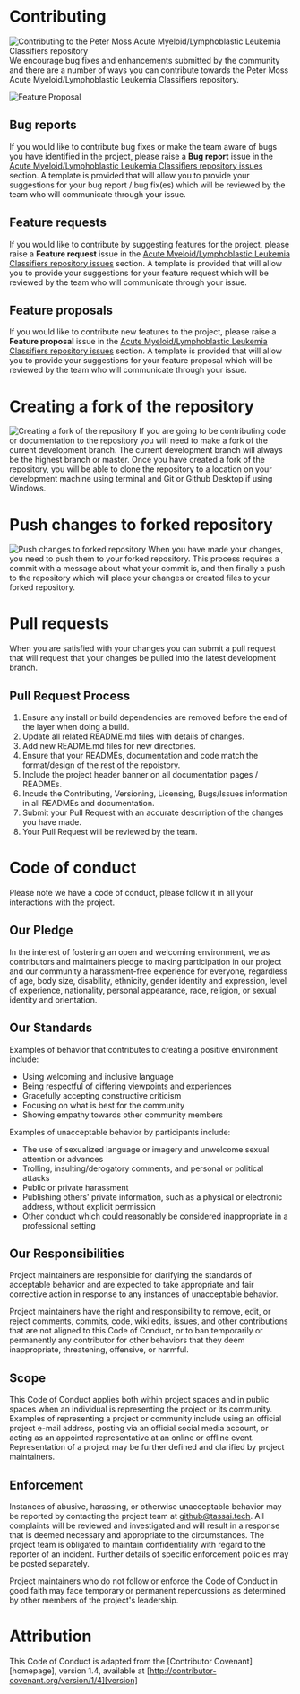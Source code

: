 # Contributing
![Contributing to the Peter Moss Acute Myeloid/Lymphoblastic Leukemia Classifiers repository](Media/Images/banner.png)
We encourage bug fixes and enhancements submitted by the community and there are a number of ways you can contribute towards the Peter Moss Acute Myeloid/Lymphoblastic Leukemia Classifiers repository.

![Feature Proposal](Media/Images/Contributing-Feature-Proposal.jpg)

## Bug reports
If you would like to contribute bug fixes or make the team aware of bugs you have identified in the project, please raise a __Bug report__ issue in the [Acute Myeloid/Lymphoblastic Leukemia Classifiers repository issues](https://github.com/AMLResearchProject/AML-ALL-Classifiers/issues/new/choose) section. A template is provided that will allow you to provide your suggestions for your bug report / bug fix(es) which will be reviewed by the team who will communicate through your issue. 

## Feature requests
If you would like to contribute by suggesting features for the project, please raise a __Feature request__ issue in the [Acute Myeloid/Lymphoblastic Leukemia Classifiers repository issues](https://github.com/AMLResearchProject/AML-ALL-Classifiers/issues/new/choose) section. A template is provided that will allow you to provide your suggestions for your feature request which will be reviewed by the team who will communicate through your issue.

## Feature proposals
If you would like to contribute new features to the project, please raise a __Feature proposal__ issue in the [Acute Myeloid/Lymphoblastic Leukemia Classifiers repository issues](https://github.com/AMLResearchProject/AML-ALL-Classifiers/issues/new/choose) section. A template is provided that will allow you to provide your suggestions for your feature proposal which will be reviewed by the team who will communicate through your issue. 

# Creating a fork of the repository
![Creating a fork of the repository](Media/Images/Contributing-Fork.jpg)
If you are going to be contributing code or documentation to the repository you will need to make a fork of the current development branch. The current development branch will always be the highest branch or master. Once you have created a fork of the repository, you will be able to clone the repository to a location on your development machine using terminal and Git or Github Desktop if using Windows. 

# Push changes to forked repository
![Push changes to forked repository](Media/Images/Contributing-Commit-Push.jpg)
When you have made your changes, you need to push them to your forked repository. This process requires a commit with a message about what your commit is, and then finally a push to the repository which will place your changes or created files to your forked repository.

# Pull requests
When you are satisfied with your changes you can submit a pull request that will request that your changes be pulled into the latest development branch. 

## Pull Request Process
1. Ensure any install or build dependencies are removed before the end of the layer when doing a build.
2. Update all related README.md files with details of changes.
3. Add new README.md files for new directories.
4. Ensure that your READMEs, documentation and code match the format/design of the rest of the repoistory. 
5. Include the project header banner on all documentation pages / READMEs.
6. Incude the Contributing, Versioning, Licensing, Bugs/Issues information in all READMEs and documentation.
7. Submit your Pull Request with an accurate descrription of the changes you have made.
8. Your Pull Request will be reviewed by the team.

# Code of conduct
Please note we have a code of conduct, please follow it in all your interactions with the project.

## Our Pledge
In the interest of fostering an open and welcoming environment, we as contributors and maintainers pledge to making participation in our project and our community a harassment-free experience for everyone, regardless of age, body size, disability, ethnicity, gender identity and expression, level of experience, nationality, personal appearance, race, religion, or sexual identity and orientation.

## Our Standards
Examples of behavior that contributes to creating a positive environment include:

* Using welcoming and inclusive language
* Being respectful of differing viewpoints and experiences
* Gracefully accepting constructive criticism
* Focusing on what is best for the community
* Showing empathy towards other community members

Examples of unacceptable behavior by participants include:

* The use of sexualized language or imagery and unwelcome sexual attention or advances
* Trolling, insulting/derogatory comments, and personal or political attacks
* Public or private harassment
* Publishing others' private information, such as a physical or electronic address, without explicit permission
* Other conduct which could reasonably be considered inappropriate in a professional setting

## Our Responsibilities
Project maintainers are responsible for clarifying the standards of acceptable behavior and are expected to take appropriate and fair corrective action in response to any instances of unacceptable behavior.

Project maintainers have the right and responsibility to remove, edit, or reject comments, commits, code, wiki edits, issues, and other contributions that are not aligned to this Code of Conduct, or to ban temporarily or
permanently any contributor for other behaviors that they deem inappropriate, threatening, offensive, or harmful.

## Scope
This Code of Conduct applies both within project spaces and in public spaces when an individual is representing the project or its community. Examples of representing a project or community include using an official project e-mail address, posting via an official social media account, or acting as an appointed representative at an online or offline event. Representation of a project may be further defined and clarified by project maintainers.

## Enforcement
Instances of abusive, harassing, or otherwise unacceptable behavior may be reported by contacting the project team at github@tassai.tech. All complaints will be reviewed and investigated and will result in a response that is deemed necessary and appropriate to the circumstances. The project team is obligated to maintain confidentiality with regard to the reporter of an incident. Further details of specific enforcement policies may be posted separately.

Project maintainers who do not follow or enforce the Code of Conduct in good faith may face temporary or permanent repercussions as determined by other members of the project's leadership.

# Attribution
This Code of Conduct is adapted from the [Contributor Covenant][homepage], version 1.4, available at [http://contributor-covenant.org/version/1/4][version]
